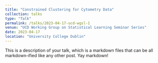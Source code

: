 ```yaml
---
title: "Constrained Clustering for Cytometry Data"
collection: talks
type: "Talk"
permalink: /talks/2023-04-17-ucd-wgsl-1
venue: "UCD Working Group on Statistical Learning Seminar Series"
date: 2023-04-17
location: "University College Dublin"
---
```


This is a description of your talk, which is a markdown files that can be all markdown-ified like any other post. Yay markdown!
